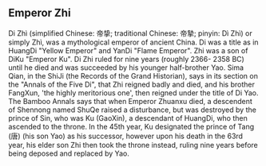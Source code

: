 ## Emperor Zhi

Di Zhì (simplified Chinese: 帝挚; traditional Chinese: 帝摯; pinyin: Dì Zhì) or simply Zhì, was a mythological emperor of ancient China. Di was a title as in HuangDi "Yellow Emperor" and YanDi "Flame Emperor". Zhi was a son of DiKu "Emperor Ku". Di Zhi ruled for nine years (roughly 2366- 2358 BC) until he died and was succeeded by his younger half-brother Yao. Sima Qian, in the ShiJi (the Records of the Grand Historian), says in its section on the "Annals of the Five Di", that Zhi reigned badly and died, and his brother FangXun, 'the highly meritorious one', then reigned under the title of Di Yao. The Bamboo Annals says that when Emperor Zhuanxu died, a descendent of Shennong named ShuQe raised a disturbance, but was destroyed by the prince of Sin, who was Ku (GaoXin), a descendant of HuangDi, who then ascended to the throne. In the 45th year, Ku designated the prince of Tang (唐) (his son Yao) as his successor, however upon his death in the 63rd year, his elder son Zhi then took the throne instead, ruling nine years before being deposed and replaced by Yao.